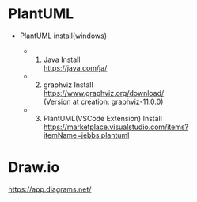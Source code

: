 
# PlantUML

* PlantUML install(windows)  

  * 1. Java Install  
  <https://java.com/ja/>  

  * 2. graphviz Install  
  <https://www.graphviz.org/download/>  
  (Version at creation: graphviz-11.0.0)  

  * 3. PlantUML(VSCode Extension) Install  
  <https://marketplace.visualstudio.com/items?itemName=jebbs.plantuml>  

# Draw.io

<https://app.diagrams.net/>
